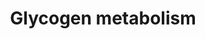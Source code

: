 ---
authors:
- ReactomeTeam
description: Glycogen, a highly branched glucose polymer, is formed and broken down
  in most human tissues, but is most abundant in liver and muscle, where it serves
  as a major stored fuel. Glycogen metabolism has been studied in most detail in liver
  and skeletal muscle. Glycogen metabolism in other tissues has not been studied as
  extensively, and is thought to resemble the muscle process.<br>Glycogen synthesis
  involves five reactions. The first two, conversion of glucose 6-phosphate to glucose
  1-phosphate and synthesis of UDP-glucose from glucose 1-phosphate and UTP, are shared
  with several other pathways. The next three reactions, the auto-catalyzed synthesis
  of a glucose oligomer on glycogenin, the linear extension of the glucose oligomer
  catalyzed by glycogen synthase, and the formation of branches catalyzed by glycogen
  branching enzyme, are unique to glycogen synthesis. Repetition of the last two reactions
  generates large, extensively branched glycogen polymers. The catalysis of glycogenin
  glucosylation and oligoglucose chain extension by distinct isozymes in liver and
  nonhepatic tissues allows them to be regulated independently (Agius 2008; Bollen
  et al. 1998; Roach et al. 2012).<br>Cytosolic glycogen breakdown occurs via the
  same chemical steps in all tissues but is separately regulated via tissue specific
  isozymes and signaling pathways that enable distinct physiological fates for glycogen
  in liver and other tissues. Glycogen phosphorylase, which can be activated by phosphorylase
  kinase, catalyzes the removal of glucose residues as glucose 1-phosphate from the
  ends of glycogen branches. The final four residues of each branch are removed in
  two steps catalyzed by debranching enzyme, and further glycogen phosphorylase activity
  completes the process of glycogen breakdown. The first glucose residue in each branch
  is released as free glucose; all other residues are released as glucose 1-phosphate.
  The latter molecule can be converted to glucose 6-phosphate in a step shared with
  other pathways (Villar-Palasi & Larner 1970; Hers 1976).<br>Glycogen can also be
  taken up into lysosomes, where it is normally broken done by the action of a single
  enzyme, lysosomal alpha-glucosidase (GAA) (Brown et al. 1970).  View original pathway
  at [http://www.reactome.org/PathwayBrowser/#DIAGRAM=8982491 Reactome].
last-edited: 2021-01-25
organisms:
- Homo sapiens
redirect_from:
- /index.php/Pathway:WP4072
- /instance/WP4072
schema-jsonld:
- '@context': https://schema.org/
  '@id': https://wikipathways.github.io/pathways/WP4072.html
  '@type': Dataset
  creator:
    '@type': Organization
    name: WikiPathways
  description: Glycogen, a highly branched glucose polymer, is formed and broken down
    in most human tissues, but is most abundant in liver and muscle, where it serves
    as a major stored fuel. Glycogen metabolism has been studied in most detail in
    liver and skeletal muscle. Glycogen metabolism in other tissues has not been studied
    as extensively, and is thought to resemble the muscle process.<br>Glycogen synthesis
    involves five reactions. The first two, conversion of glucose 6-phosphate to glucose
    1-phosphate and synthesis of UDP-glucose from glucose 1-phosphate and UTP, are
    shared with several other pathways. The next three reactions, the auto-catalyzed
    synthesis of a glucose oligomer on glycogenin, the linear extension of the glucose
    oligomer catalyzed by glycogen synthase, and the formation of branches catalyzed
    by glycogen branching enzyme, are unique to glycogen synthesis. Repetition of
    the last two reactions generates large, extensively branched glycogen polymers.
    The catalysis of glycogenin glucosylation and oligoglucose chain extension by
    distinct isozymes in liver and nonhepatic tissues allows them to be regulated
    independently (Agius 2008; Bollen et al. 1998; Roach et al. 2012).<br>Cytosolic
    glycogen breakdown occurs via the same chemical steps in all tissues but is separately
    regulated via tissue specific isozymes and signaling pathways that enable distinct
    physiological fates for glycogen in liver and other tissues. Glycogen phosphorylase,
    which can be activated by phosphorylase kinase, catalyzes the removal of glucose
    residues as glucose 1-phosphate from the ends of glycogen branches. The final
    four residues of each branch are removed in two steps catalyzed by debranching
    enzyme, and further glycogen phosphorylase activity completes the process of glycogen
    breakdown. The first glucose residue in each branch is released as free glucose;
    all other residues are released as glucose 1-phosphate. The latter molecule can
    be converted to glucose 6-phosphate in a step shared with other pathways (Villar-Palasi
    & Larner 1970; Hers 1976).<br>Glycogen can also be taken up into lysosomes, where
    it is normally broken done by the action of a single enzyme, lysosomal alpha-glucosidase
    (GAA) (Brown et al. 1970).  View original pathway at [http://www.reactome.org/PathwayBrowser/#DIAGRAM=8982491
    Reactome].
  keywords:
  - PGYM dimer a form
  - glycogen-GYG1 dimer
  - phosphorylase kinase
  - 'PPP1R3C '
  - 'UBC(533-608) '
  - 'RPS27A(1-76) '
  - 'UBB(77-152) '
  - 'UBC(153-228) '
  - PPP1R3C:phosphoglycogen-GYG1:GYS1-a tetramer
  - 'GAA (123-?) '
  - complex (PHKM)
  - 'limit dextrin-glycogenin-1 '
  - active PYGM and PYGB
  - Ca2+
  - G1P
  - 'PXLP-PYGM '
  - tetramer
  - oligoGlc-GYG1:GYS1-b
  - polyGlc-GYG2:GYS2-a
  - 'AMP '
  - PGYM b dimer:AMP
  - Pi
  - 'EPM2A '
  - 'PHKA1 '
  - 'UBC(381-456) '
  - glycogen-glycogenin-2 dimer
  - limit
  - dimers
  - complex (PHKL)
  - 'PGM2L1 '
  - PGM:Mg2+
  - 'PHKG1 '
  - K48polyUb-EPM2A
  - PPP1R3C:phosphoglycogen-GYG2:GYS2-a tetramer
  - UDP-Glc
  - 'limit dextrin-glycogenin-2 '
  - 'p-S-GYS2 '
  - PGYB dimer b form
  - UDP
  - EPM2A:PPP1R3C:phosphoglycogen-GYG2:GYS2-a tetramer
  - 'PGM2 '
  - '((1,6)-alpha-glucosyl)poly((1,4)-alpha-glucosyl)GYG1 '
  - 'UBC(457-532) '
  - GBE1
  - PGYB b dimer:AMP
  - NHLRC1
  - 'p-S-GYS1 '
  - 'oligo((1,4)-alpha-glycosyl) GYG2 '
  - 'PXLP-p-S14-PYGB '
  - oligoGlc-GYG1:GYS1-a
  - polyGlc-GYG1:GYS1-b
  - poly((1,4)-alpha-glucosyl)GYG1 dimer
  - ((1,6)-alpha-glucosyl)poly((1,4)-alpha-glucosyl)GYG dimer
  - Glc
  - UMP
  - 'PXLP-p-S15-PYGL '
  - dimer
  - GAA (70, 76 kDa)
  - GYG2 dimer
  - GYG1 dimer
  - K48polyUb-PPP1R3C
  - 'glycogen-GYG2 '
  - H2O
  - G6P
  - PGYM dimer, b form
  - GYG2:GYS2-a tetramer
  - poly((1,4)-alpha-glucosyl)GYG dimer
  - PGYL dimer a form
  - 'PHKB '
  - 'UBC(229-304) '
  - 'PXLP-p-S15-PYGM '
  - PGYB dimer a form
  - 'UBA52(1-76) '
  - AGL
  - glycogen-GYG1:GYS1-b
  - 'GYS1 '
  - PGM1:Mg2+
  - dextrin-glycogenin-2 dimer
  - 'UBB(1-76) '
  - 8xUGP2
  - 'GYG2 '
  - 'PHKG2 '
  - oligoGlc-GYG2:GYS2-b
  - 'poly((1,4)-alpha-glucosyl)GYG1 '
  - ATP
  - 'PXLP-PYGB '
  - GYG1:GYS1-a tetramer
  - 'GYS2 '
  - 'UBB(153-228) '
  - poly((1,4)-alpha-glucosyl)GYG2 dimer
  - 'GYG1 '
  - dextrin-glycogenin-1 dimer
  - GYG1:GYS1-b tetramer
  - dextrin-glycogenin
  - PPi
  - 'poly((1,4)-alpha-glucosyl)GYG2 '
  - 'oligo((1,4)-alpha-glucosyl) GYG1 '
  - Ub
  - oligoGlc-GYG2:GYS2-a
  - PPP1R3C:glycogen-GYG1:GYS1-a tetramer
  - 'PXLP-PYGL '
  - UTP
  - 'polysaccharide-P-GYG2 '
  - EPM2A dimer
  - PPP1R3C
  - '((1,6)-alpha-glucosyl)poly((1,4)-alpha-glucosyl)GYG2 '
  - EPM2A:PPP1R3C:phosphoglycogen-GYG1:GYS1-a tetramer
  - glycogen-GYG2:GYS2-a
  - 'Mg2+ '
  - ADP
  - 'UBC(305-380) '
  - GYG2:GYS2-b tetramer
  - 'UBC(1-76) '
  - AMP
  - 'GAA (204-?) '
  - EPM2A:PPP1R3C:glycogen-GYG1:GYS1-a tetramer
  - 'Mn2+ '
  - 'polysaccharide-P-GYG1 '
  - glycogen-GYG1:GYS1-a
  - 'UBC(77-152) '
  - 'UGP2 '
  - 'PHKA2 '
  - PGYL dimer b form
  - 'CALM1 '
  - polyGlc-GYG1:GYS1-a
  - glycogen-glycogenin-1 dimer
  - 'UBC(609-684) '
  - EPM2A:PPP1R3C:glycogen-GYG2:GYS2-a tetramer
  - 'PGM1 '
  - 'glycogen-GYG1 '
  - PPP1R3C:glycogen-GYG2:GYS2-a tetramer
  license: CC0
  name: Glycogen metabolism
seo: CreativeWork
title: Glycogen metabolism
wpid: WP4072
---